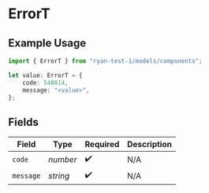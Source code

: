 # ErrorT

## Example Usage

```typescript
import { ErrorT } from "ryan-test-1/models/components";

let value: ErrorT = {
    code: 548814,
    message: "<value>",
};
```

## Fields

| Field              | Type               | Required           | Description        |
| ------------------ | ------------------ | ------------------ | ------------------ |
| `code`             | *number*           | :heavy_check_mark: | N/A                |
| `message`          | *string*           | :heavy_check_mark: | N/A                |